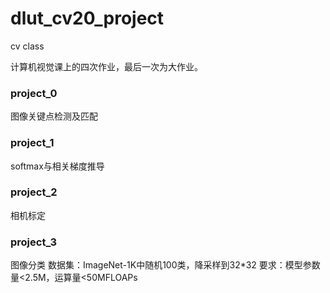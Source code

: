 # dlut_cv20_project
cv class

计算机视觉课上的四次作业，最后一次为大作业。

### project_0
  图像关键点检测及匹配
  
### project_1
  softmax与相关梯度推导
  
### project_2
  相机标定

### project_3
  图像分类
  数据集：ImageNet-1K中随机100类，降采样到32*32
  要求：模型参数量<2.5M，运算量<50MFLOAPs
